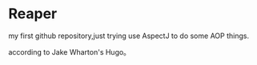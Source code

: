 # Reaper
my first github repository,just trying use AspectJ to do some AOP things.

according to Jake Wharton's Hugo。
